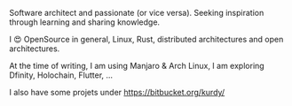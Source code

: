 Software architect and passionate (or vice versa). Seeking inspiration through learning and sharing knowledge. 

I 😍 OpenSource in general, Linux, Rust, distributed architectures and open architectures.

At the time of writing, I am using Manjaro & Arch Linux, I am exploring Dfinity, Holochain, Flutter, ...

I also have some projets under https://bitbucket.org/kurdy/
